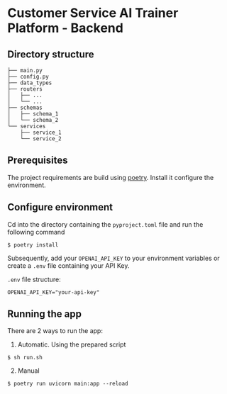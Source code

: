 # Customer Service AI Trainer Platform - Backend

## Directory structure

```
├── main.py
├── config.py
├── data_types
├── routers
│   ├── ...
│   └── ...
├── schemas
│   ├── schema_1
│   └── schema_2
└── services
    ├── service_1
    └── service_2
```

## Prerequisites

The project requirements are build using [poetry](https://python-poetry.org/docs/#installation). Install it configure the environment.

## Configure environment

Cd into the directory containing the `pyproject.toml` file and run the following command

```shell
$ poetry install
```

Subsequently, add your `OPENAI_API_KEY` to your environment variables or create a `.env` file containing your API Key.

`.env` file structure:

```
OPENAI_API_KEY="your-api-key"
```

## Running the app

There are 2 ways to run the app:

1. Automatic. Using the prepared script

```shell
$ sh run.sh
```

2. Manual

```shell
$ poetry run uvicorn main:app --reload
```
